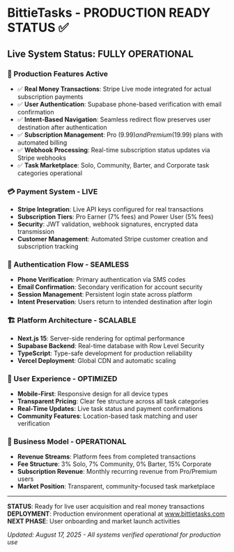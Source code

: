 # BittieTasks - PRODUCTION READY STATUS ✅

## Live System Status: FULLY OPERATIONAL

### 🚀 Production Features Active
- ✅ **Real Money Transactions**: Stripe Live mode integrated for actual subscription payments
- ✅ **User Authentication**: Supabase phone-based verification with email confirmation  
- ✅ **Intent-Based Navigation**: Seamless redirect flow preserves user destination after authentication
- ✅ **Subscription Management**: Pro ($9.99) and Premium ($19.99) plans with automated billing
- ✅ **Webhook Processing**: Real-time subscription status updates via Stripe webhooks
- ✅ **Task Marketplace**: Solo, Community, Barter, and Corporate task categories operational

### 💳 Payment System - LIVE
- **Stripe Integration**: Live API keys configured for real transactions
- **Subscription Tiers**: Pro Earner (7% fees) and Power User (5% fees)
- **Security**: JWT validation, webhook signatures, encrypted data transmission
- **Customer Management**: Automated Stripe customer creation and subscription tracking

### 🔐 Authentication Flow - SEAMLESS
- **Phone Verification**: Primary authentication via SMS codes
- **Email Confirmation**: Secondary verification for account security
- **Session Management**: Persistent login state across platform
- **Intent Preservation**: Users return to intended destination after login

### 🏗️ Platform Architecture - SCALABLE
- **Next.js 15**: Server-side rendering for optimal performance
- **Supabase Backend**: Real-time database with Row Level Security
- **TypeScript**: Type-safe development for production reliability
- **Vercel Deployment**: Global CDN and automatic scaling

### 📱 User Experience - OPTIMIZED
- **Mobile-First**: Responsive design for all device types
- **Transparent Pricing**: Clear fee structure across all task categories
- **Real-Time Updates**: Live task status and payment confirmations
- **Community Features**: Location-based task matching and user verification

### 🎯 Business Model - OPERATIONAL
- **Revenue Streams**: Platform fees from completed transactions
- **Fee Structure**: 3% Solo, 7% Community, 0% Barter, 15% Corporate
- **Subscription Revenue**: Monthly recurring revenue from Pro/Premium users
- **Market Position**: Transparent, community-focused task marketplace

---
**STATUS**: Ready for live user acquisition and real money transactions
**DEPLOYMENT**: Production environment operational at www.bittietasks.com
**NEXT PHASE**: User onboarding and market launch activities

*Updated: August 17, 2025 - All systems verified operational for production use*